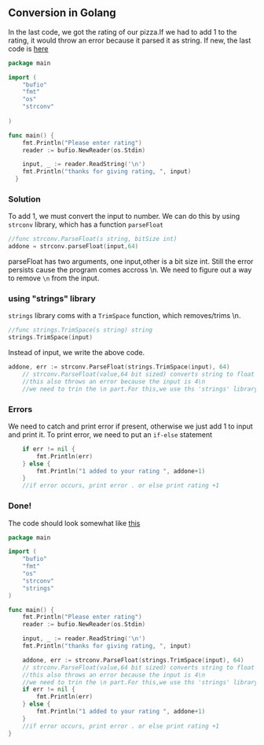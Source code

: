 ## Conversion in Golang
In the last code, we got the rating of our pizza.If we had to add 1 to the rating, it would throw an error because it parsed it as string.
If new, the last code is [here]()
```go
package main

import (
	"bufio"
	"fmt"
	"os"
	"strconv"
	
)

func main() {
	fmt.Println("Please enter rating")
	reader := bufio.NewReader(os.Stdin)

	input, _ := reader.ReadString('\n')
	fmt.Println("thanks for giving rating, ", input)
  }
```

### Solution
To add 1, we must convert the input to number.
We can do this by using `strconv` library, which has a function `parseFloat`
```go
//func strconv.ParseFloat(s string, bitSize int) 
addone = strconv.parseFloat(input,64)
```
parseFloat has two arguments, one input,other is a bit size int.
Still the error persists cause the program comes accross \n.
We need to figure out a way to remove `\n` from the input.

### using "strings" library
`strings` library coms with a `TrimSpace` function, which removes/trims \n.
```go
//func strings.TrimSpace(s string) string
strings.TrimSpace(input)
```
Instead of input, we write the above code.
```go
addone, err := strconv.ParseFloat(strings.TrimSpace(input), 64)
	// strconv.ParseFloat(value,64 bit sized) converts string to float
	//this also throws an error because the input is 4\n
	//we need to trin the \n part.For this,we use ths 'strings' library and its

```

### Errors
We need to catch and print error if present, otherwise we just add 1 to input and print it.
To print error, we need to put an `if-else` statement
```go
	if err != nil {
		fmt.Println(err)
	} else {
		fmt.Println("1 added to your rating ", addone+1)
	}
	//if error occurs, print error . or else print rating +1
```

### Done!
The code should look somewhat like [this](https://github.com/adityakode/Go/blob/main/04conversion/conversion.go)
```go
package main

import (
	"bufio"
	"fmt"
	"os"
	"strconv"
	"strings"
)

func main() {
	fmt.Println("Please enter rating")
	reader := bufio.NewReader(os.Stdin)

	input, _ := reader.ReadString('\n')
	fmt.Println("thanks for giving rating, ", input)

	addone, err := strconv.ParseFloat(strings.TrimSpace(input), 64)
	// strconv.ParseFloat(value,64 bit sized) converts string to float
	//this also throws an error because the input is 4\n
	//we need to trin the \n part.For this,we use ths 'strings' library and its Trimpsace Function
	if err != nil {
		fmt.Println(err)
	} else {
		fmt.Println("1 added to your rating ", addone+1)
	}
	//if error occurs, print error . or else print rating +1
}

```
